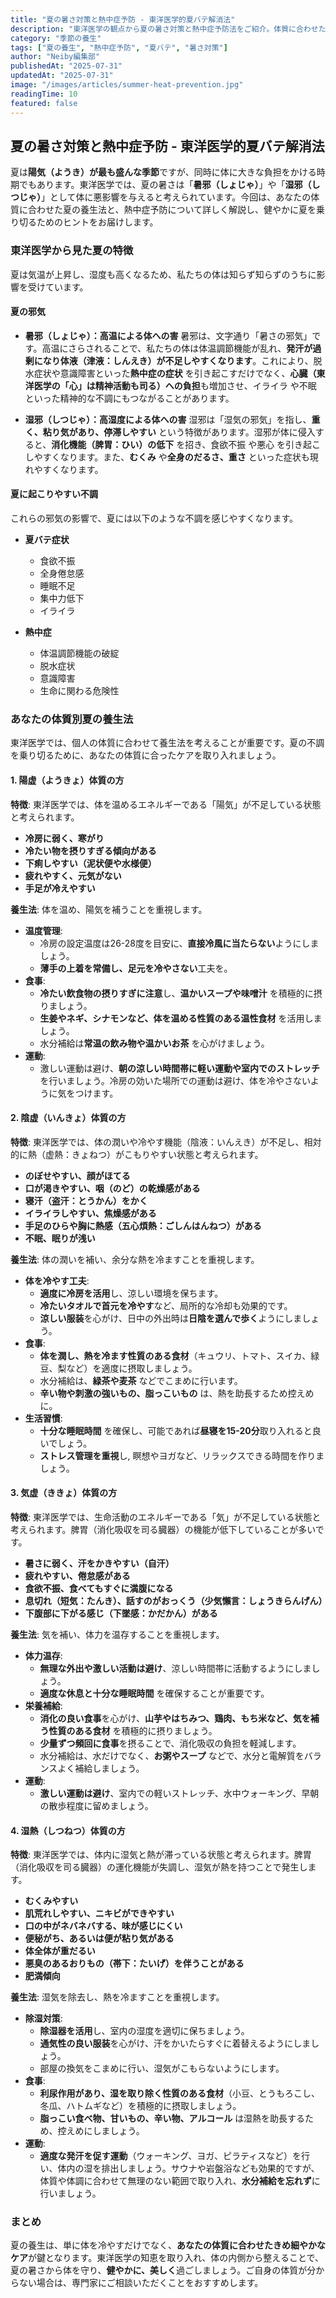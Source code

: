 ```yaml
---
title: "夏の暑さ対策と熱中症予防 - 東洋医学的夏バテ解消法"
description: "東洋医学の観点から夏の暑さ対策と熱中症予防法をご紹介。体質に合わせた夏バテ解消法で、健康的に夏を乗り切りましょう。"
category: "季節の養生"
tags: ["夏の養生", "熱中症予防", "夏バテ", "暑さ対策"]
author: "Neiby編集部"
publishedAt: "2025-07-31"
updatedAt: "2025-07-31"
image: "/images/articles/summer-heat-prevention.jpg"
readingTime: 10
featured: false
---
```


## 夏の暑さ対策と熱中症予防 - 東洋医学的夏バテ解消法

夏は**陽気（ようき）が最も盛んな季節**ですが、同時に体に大きな負担をかける時期でもあります。東洋医学では、夏の暑さは「**暑邪（しょじゃ）**」や「**湿邪（しつじゃ）**」として体に悪影響を与えると考えられています。今回は、あなたの体質に合わせた夏の養生法と、熱中症予防について詳しく解説し、健やかに夏を乗り切るためのヒントをお届けします。

### 東洋医学から見た夏の特徴

夏は気温が上昇し、湿度も高くなるため、私たちの体は知らず知らずのうちに影響を受けています。

#### 夏の邪気

*   **暑邪（しょじゃ）：高温による体への害**
    暑邪は、文字通り「暑さの邪気」です。高温にさらされることで、私たちの体は体温調節機能が乱れ、**発汗が過剰になり体液（津液：しんえき）が不足しやすくなります**。これにより、脱水症状や意識障害といった**熱中症の症状** を引き起こすだけでなく、**心臓（東洋医学の「心」は精神活動も司る）への負担**も増加させ、イライラ や不眠 といった精神的な不調にもつながることがあります。

*   **湿邪（しつじゃ）：高湿度による体への害**
    湿邪は「湿気の邪気」を指し、**重く、粘り気があり、停滞しやすい** という特徴があります。湿邪が体に侵入すると、**消化機能（脾胃：ひい）の低下** を招き、食欲不振 や悪心 を引き起こしやすくなります。また、**むくみ** や**全身のだるさ、重さ** といった症状も現れやすくなります。

#### 夏に起こりやすい不調

これらの邪気の影響で、夏には以下のような不調を感じやすくなります。

*   **夏バテ症状**
    *   食欲不振
    *   全身倦怠感
    *   睡眠不足
    *   集中力低下
    *   イライラ

*   **熱中症**
    *   体温調節機能の破綻
    *   脱水症状
    *   意識障害
    *   生命に関わる危険性

### あなたの体質別夏の養生法

東洋医学では、個人の体質に合わせて養生法を考えることが重要です。夏の不調を乗り切るために、あなたの体質に合ったケアを取り入れましょう。

#### 1. 陽虚（ようきょ）体質の方
**特徴**:
東洋医学では、体を温めるエネルギーである「陽気」が不足している状態と考えられます。
*   **冷房に弱く、寒がり**
*   **冷たい物を摂りすぎる傾向がある**
*   **下痢しやすい（泥状便や水様便）**
*   **疲れやすく、元気がない**
*   **手足が冷えやすい**

**養生法**:
体を温め、陽気を補うことを重視します。
*   **温度管理**:
    *   冷房の設定温度は26-28度を目安に、**直接冷風に当たらない**ようにしましょう。
    *   **薄手の上着を常備し、足元を冷やさない**工夫を。
*   **食事**:
    *   **冷たい飲食物の摂りすぎに注意**し、**温かいスープや味噌汁** を積極的に摂りましょう。
    *   **生姜やネギ、シナモンなど、体を温める性質のある温性食材** を活用しましょう。
    *   水分補給は**常温の飲み物や温かいお茶** を心がけましょう。
*   **運動**:
    *   激しい運動は避け、**朝の涼しい時間帯に軽い運動や室内でのストレッチ**を行いましょう。冷房の効いた場所での運動は避け、体を冷やさないように気をつけます。

#### 2. 陰虚（いんきょ）体質の方
**特徴**:
東洋医学では、体の潤いや冷やす機能（陰液：いんえき）が不足し、相対的に熱（虚熱：きょねつ）がこもりやすい状態と考えられます。
*   **のぼせやすい、顔がほてる**
*   **口が渇きやすい、咽（のど）の乾燥感がある**
*   **寝汗（盗汗：とうかん）をかく**
*   **イライラしやすい、焦燥感がある**
*   **手足のひらや胸に熱感（五心煩熱：ごしんはんねつ）がある**
*   **不眠、眠りが浅い**

**養生法**:
体の潤いを補い、余分な熱を冷ますことを重視します。
*   **体を冷やす工夫**:
    *   **適度に冷房を活用**し、涼しい環境を保ちます。
    *   **冷たいタオルで首元を冷やす**など、局所的な冷却も効果的です。
    *   **涼しい服装**を心がけ、日中の外出時は**日陰を選んで歩く**ようにしましょう。
*   **食事**:
    *   **体を潤し、熱を冷ます性質のある食材**（キュウリ、トマト、スイカ、緑豆、梨など）を適度に摂取しましょう。
    *   水分補給は、**緑茶や麦茶** などでこまめに行います。
    *   **辛い物や刺激の強いもの、脂っこいもの** は、熱を助長するため控えめに。
*   **生活習慣**:
    *   **十分な睡眠時間** を確保し、可能であれば**昼寝を15-20分**取り入れると良いでしょう。
    *   **ストレス管理を重視**し, 瞑想やヨガなど、リラックスできる時間を作りましょう。

#### 3. 気虚（ききょ）体質の方
**特徴**:
東洋医学では、生命活動のエネルギーである「気」が不足している状態と考えられます。脾胃（消化吸収を司る臓器）の機能が低下していることが多いです。
*   **暑さに弱く、汗をかきやすい（自汗）**
*   **疲れやすい、倦怠感がある**
*   **食欲不振、食べてもすぐに満腹になる**
*   **息切れ（短気：たんき）、話すのがおっくう（少気懶言：しょうきらんげん）**
*   **下腹部に下がる感じ（下墜感：かだかん）がある**

**養生法**:
気を補い、体力を温存することを重視します。
*   **体力温存**:
    *   **無理な外出や激しい活動は避け**、涼しい時間帯に活動するようにしましょう。
    *   **適度な休息と十分な睡眠時間** を確保することが重要です。
*   **栄養補給**:
    *   **消化の良い食事**を心がけ、**山芋やはちみつ、鶏肉、もち米など、気を補う性質のある食材** を積極的に摂りましょう。
    *   **少量ずつ頻回に食事**を摂ることで、消化吸収の負担を軽減します。
    *   水分補給は、水だけでなく、**お粥やスープ** などで、水分と電解質をバランスよく補給しましょう。
*   **運動**:
    *   **激しい運動は避け**、室内での軽いストレッチ、水中ウォーキング、早朝の散歩程度に留めましょう。

#### 4. 湿熱（しつねつ）体質の方
**特徴**:
東洋医学では、体内に湿気と熱が滞っている状態と考えられます。脾胃（消化吸収を司る臓器）の運化機能が失調し、湿気が熱を持つことで発生します。
*   **むくみやすい**
*   **肌荒れしやすい、ニキビができやすい**
*   **口の中がネバネバする、味が感じにくい**
*   **便秘がち、あるいは便が粘り気がある**
*   **体全体が重だるい**
*   **悪臭のあるおりもの（帯下：たいげ）を伴うことがある**
*   **肥満傾向**

**養生法**:
湿気を除去し、熱を冷ますことを重視します。
*   **除湿対策**:
    *   **除湿器を活用**し、室内の湿度を適切に保ちましょう。
    *   **通気性の良い服装**を心がけ、汗をかいたらすぐに着替えるようにしましょう。
    *   部屋の換気をこまめに行い、湿気がこもらないようにします。
*   **食事**:
    *   **利尿作用があり、湿を取り除く性質のある食材**（小豆、とうもろこし、冬瓜、ハトムギなど）を積極的に摂取しましょう。
    *   **脂っこい食べ物、甘いもの、辛い物、アルコール** は湿熱を助長するため、控えめにしましょう。
*   **運動**:
    *   **適度な発汗を促す運動**（ウォーキング、ヨガ、ピラティスなど）を行い、体内の湿を排出しましょう。サウナや岩盤浴なども効果的ですが、体質や体調に合わせて無理のない範囲で取り入れ、**水分補給を忘れず**に行いましょう。

### まとめ

夏の養生は、単に体を冷やすだけでなく、**あなたの体質に合わせたきめ細やかなケア**が鍵となります。東洋医学の知恵を取り入れ、体の内側から整えることで、夏の暑さから体を守り、**健やかに、美しく**過ごしましょう。ご自身の体質が分からない場合は、専門家にご相談いただくことをおすすめします。
